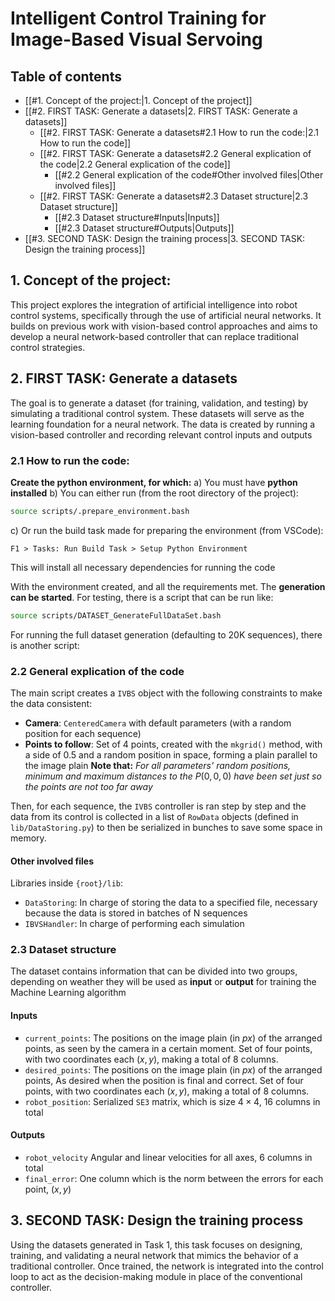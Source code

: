 # Intelligent Control Training for Image-Based Visual Servoing



## Table of contents

- [[#1. Concept of the project:|1. Concept of the project]]
- [[#2. FIRST TASK: Generate a datasets|2. FIRST TASK: Generate a datasets]]
	- [[#2. FIRST TASK: Generate a datasets#2.1 How to run the code:|2.1 How to run the code]]
	- [[#2. FIRST TASK: Generate a datasets#2.2 General explication of the code|2.2 General explication of the code]]
		- [[#2.2 General explication of the code#Other involved files|Other involved files]]
	- [[#2. FIRST TASK: Generate a datasets#2.3 Dataset structure|2.3 Dataset structure]]
		- [[#2.3 Dataset structure#Inputs|Inputs]]
		- [[#2.3 Dataset structure#Outputs|Outputs]]
- [[#3. SECOND TASK: Design the training process|3. SECOND TASK: Design the training process]]

## 1. Concept of the project:

This project explores the integration of artificial intelligence into robot control systems, specifically through the use of artificial neural networks. It builds on previous work with vision-based control approaches and aims to develop a neural network-based controller that can replace traditional control strategies.
## 2. FIRST TASK: Generate a datasets

The goal is to generate a dataset (for training, validation, and testing) by simulating a traditional control system. These datasets will serve as the learning foundation for a neural network. The data is created by running a vision-based controller and recording relevant control inputs and outputs
### 2.1 How to run the code:

**Create the python environment, for which:**
a) You must have **python installed**
b) You can either run (from the root directory of the project):
``` bash
source scripts/.prepare_environment.bash
```
c) Or run the build task made for preparing the environment (from VSCode):
```
F1 > Tasks: Run Build Task > Setup Python Environment
```
This will install all necessary dependencies for running the code

With the environment created, and all the requirements met. The **generation can be started**. 
For testing, there is a script that can be run like:
```bash
source scripts/DATASET_GenerateFullDataSet.bash
```
For running the full dataset generation (defaulting to 20K sequences), there is another script:

### 2.2 General explication of the code

The main script creates a `IVBS` object with the following constraints to make the data consistent:
- **Camera**: `CenteredCamera` with default parameters (with a random position for each sequence)
- **Points to follow**: Set of 4 points, created with the `mkgrid()` method, with a side of 0.5 and a random position in space, forming a plain parallel to the image plain
**Note that:** *For all parameters' random positions, minimum and maximum distances to the* $P(0,0,0)$ *have been set just so the points are not too far away*

Then, for each sequence, the `IVBS` controller is ran step by step and the data from its control is collected in a list of `RowData` objects (defined in `lib/DataStoring.py`) to then be serialized in bunches to save some space in memory.
#### Other involved files

Libraries inside `{root}/lib`:
- `DataStoring`: In charge of storing the data to a specified file, necessary because the data is stored in batches of N sequences
- `IBVSHandler`: In charge of performing each simulation  
### 2.3 Dataset structure

The dataset contains information that can be divided into two groups, depending on weather they will be used as **input** or **output** for training the Machine Learning algorithm
#### Inputs

- `current_points`: The positions on the image plain (in $px$) of the arranged points, as seen by the camera in a certain moment. Set of four points, with two coordinates each $(x, y)$, making a total of 8 columns.
- `desired_points`: The positions on the image plain (in $px$) of the arranged points, As desired when the position is final and correct. Set of four points, with two coordinates each $(x, y)$, making a total of 8 columns.
- `robot_position`: Serialized `SE3` matrix, which is size $4\times4$, 16 columns in total

#### Outputs
- `robot_velocity` Angular and linear velocities for all axes, 6 columns in total
- `final_error`: One column which is the norm between the errors for each point, $(x, y)$

## 3. SECOND TASK: Design the training process

Using the datasets generated in Task 1, this task focuses on designing, training, and validating a neural network that mimics the behavior of a traditional controller. Once trained, the network is integrated into the control loop to act as the decision-making module in place of the conventional controller.